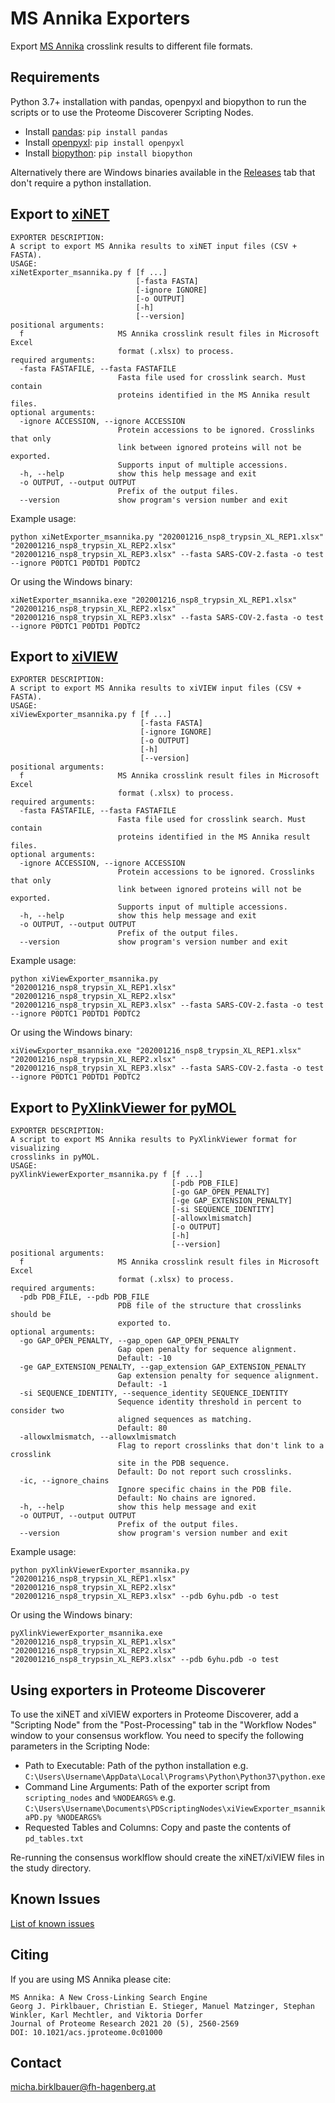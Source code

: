 # MS Annika Exporters

Export [MS Annika](https://ms.imp.ac.at/index.php?action=ms-annika) crosslink results to different file formats.

## Requirements

Python 3.7+ installation with pandas, openpyxl and biopython to run the scripts or to use the Proteome Discoverer Scripting Nodes.
- Install [pandas](https://pandas.pydata.org/): `pip install pandas`
- Install [openpyxl](https://openpyxl.readthedocs.io/en/stable/): `pip install openpyxl`
- Install [biopython](https://biopython.org/): `pip install biopython`

Alternatively there are Windows binaries available in the [Releases](https://github.com/hgb-bin-proteomics/MSAnnika_exporters/releases) tab that don't require a python installation.

## Export to [xiNET](https://crosslinkviewer.org/)

```
EXPORTER DESCRIPTION:
A script to export MS Annika results to xiNET input files (CSV + FASTA).
USAGE:
xiNetExporter_msannika.py f [f ...]
                            [-fasta FASTA]
                            [-ignore IGNORE]
                            [-o OUTPUT]
                            [-h]
                            [--version]
positional arguments:
  f                     MS Annika crosslink result files in Microsoft Excel
                        format (.xlsx) to process.
required arguments:
  -fasta FASTAFILE, --fasta FASTAFILE
                        Fasta file used for crosslink search. Must contain
                        proteins identified in the MS Annika result files.
optional arguments:
  -ignore ACCESSION, --ignore ACCESSION
                        Protein accessions to be ignored. Crosslinks that only
                        link between ignored proteins will not be exported.
                        Supports input of multiple accessions.
  -h, --help            show this help message and exit
  -o OUTPUT, --output OUTPUT
                        Prefix of the output files.
  --version             show program's version number and exit
```

Example usage:

```
python xiNetExporter_msannika.py "202001216_nsp8_trypsin_XL_REP1.xlsx" "202001216_nsp8_trypsin_XL_REP2.xlsx" "202001216_nsp8_trypsin_XL_REP3.xlsx" --fasta SARS-COV-2.fasta -o test --ignore P0DTC1 P0DTD1 P0DTC2
```

Or using the Windows binary:

```
xiNetExporter_msannika.exe "202001216_nsp8_trypsin_XL_REP1.xlsx" "202001216_nsp8_trypsin_XL_REP2.xlsx" "202001216_nsp8_trypsin_XL_REP3.xlsx" --fasta SARS-COV-2.fasta -o test --ignore P0DTC1 P0DTD1 P0DTC2
```

## Export to [xiVIEW](https://xiview.org/xiNET_website/index.php)

```
EXPORTER DESCRIPTION:
A script to export MS Annika results to xiVIEW input files (CSV + FASTA).
USAGE:
xiViewExporter_msannika.py f [f ...]
                             [-fasta FASTA]
                             [-ignore IGNORE]
                             [-o OUTPUT]
                             [-h]
                             [--version]
positional arguments:
  f                     MS Annika crosslink result files in Microsoft Excel
                        format (.xlsx) to process.
required arguments:
  -fasta FASTAFILE, --fasta FASTAFILE
                        Fasta file used for crosslink search. Must contain
                        proteins identified in the MS Annika result files.
optional arguments:
  -ignore ACCESSION, --ignore ACCESSION
                        Protein accessions to be ignored. Crosslinks that only
                        link between ignored proteins will not be exported.
                        Supports input of multiple accessions.
  -h, --help            show this help message and exit
  -o OUTPUT, --output OUTPUT
                        Prefix of the output files.
  --version             show program's version number and exit
```

Example usage:

```
python xiViewExporter_msannika.py "202001216_nsp8_trypsin_XL_REP1.xlsx" "202001216_nsp8_trypsin_XL_REP2.xlsx" "202001216_nsp8_trypsin_XL_REP3.xlsx" --fasta SARS-COV-2.fasta -o test --ignore P0DTC1 P0DTD1 P0DTC2
```

Or using the Windows binary:

```
xiViewExporter_msannika.exe "202001216_nsp8_trypsin_XL_REP1.xlsx" "202001216_nsp8_trypsin_XL_REP2.xlsx" "202001216_nsp8_trypsin_XL_REP3.xlsx" --fasta SARS-COV-2.fasta -o test --ignore P0DTC1 P0DTD1 P0DTC2
```

## Export to [PyXlinkViewer for pyMOL](https://github.com/BobSchiffrin/PyXlinkViewer)

```
EXPORTER DESCRIPTION:
A script to export MS Annika results to PyXlinkViewer format for visualizing
crosslinks in pyMOL.
USAGE:
pyXlinkViewerExporter_msannika.py f [f ...]
                                    [-pdb PDB_FILE]
                                    [-go GAP_OPEN_PENALTY]
                                    [-ge GAP_EXTENSION_PENALTY]
                                    [-si SEQUENCE_IDENTITY]
                                    [-allowxlmismatch]
                                    [-o OUTPUT]
                                    [-h]
                                    [--version]
positional arguments:
  f                     MS Annika crosslink result files in Microsoft Excel
                        format (.xlsx) to process.
required arguments:
  -pdb PDB_FILE, --pdb PDB_FILE
                        PDB file of the structure that crosslinks should be
                        exported to.
optional arguments:
  -go GAP_OPEN_PENALTY, --gap_open GAP_OPEN_PENALTY
                        Gap open penalty for sequence alignment.
                        Default: -10
  -ge GAP_EXTENSION_PENALTY, --gap_extension GAP_EXTENSION_PENALTY
                        Gap extension penalty for sequence alignment.
                        Default: -1
  -si SEQUENCE_IDENTITY, --sequence_identity SEQUENCE_IDENTITY
                        Sequence identity threshold in percent to consider two
                        aligned sequences as matching.
                        Default: 80
  -allowxlmismatch, --allowxlmismatch
                        Flag to report crosslinks that don't link to a crosslink
                        site in the PDB sequence.
                        Default: Do not report such crosslinks.
  -ic, --ignore_chains
                        Ignore specific chains in the PDB file.
                        Default: No chains are ignored.
  -h, --help            show this help message and exit
  -o OUTPUT, --output OUTPUT
                        Prefix of the output files.
  --version             show program's version number and exit
```

Example usage:

```
python pyXlinkViewerExporter_msannika.py "202001216_nsp8_trypsin_XL_REP1.xlsx" "202001216_nsp8_trypsin_XL_REP2.xlsx" "202001216_nsp8_trypsin_XL_REP3.xlsx" --pdb 6yhu.pdb -o test
```

Or using the Windows binary:

```
pyXlinkViewerExporter_msannika.exe "202001216_nsp8_trypsin_XL_REP1.xlsx" "202001216_nsp8_trypsin_XL_REP2.xlsx" "202001216_nsp8_trypsin_XL_REP3.xlsx" --pdb 6yhu.pdb -o test
```

## Using exporters in Proteome Discoverer

To use the xiNET and xiVIEW exporters in Proteome Discoverer, add a "Scripting Node" from the "Post-Processing" tab in the "Workflow Nodes" window to your consensus workflow. You need to specify the following parameters in the Scripting Node:

- Path to Executable: Path of the python installation e.g. `C:\Users\Username\AppData\Local\Programs\Python\Python37\python.exe`
- Command Line Arguments: Path of the exporter script from `scripting_nodes` and `%NODEARGS%` e.g. `C:\Users\Username\Documents\PDScriptingNodes\xiViewExporter_msannikaPD.py %NODEARGS%`
- Requested Tables and Columns: Copy and paste the contents of `pd_tables.txt`

Re-running the consensus worklflow should create the xiNET/xiVIEW files in the study directory.

## Known Issues

[List of known issues](https://github.com/hgb-bin-proteomics/MSAnnika_exporters/issues)

## Citing

If you are using MS Annika please cite:
```
MS Annika: A New Cross-Linking Search Engine
Georg J. Pirklbauer, Christian E. Stieger, Manuel Matzinger, Stephan Winkler, Karl Mechtler, and Viktoria Dorfer
Journal of Proteome Research 2021 20 (5), 2560-2569
DOI: 10.1021/acs.jproteome.0c01000
```

## Contact

[micha.birklbauer@fh-hagenberg.at](mailto:micha.birklbauer@fh-hagenberg.at)
